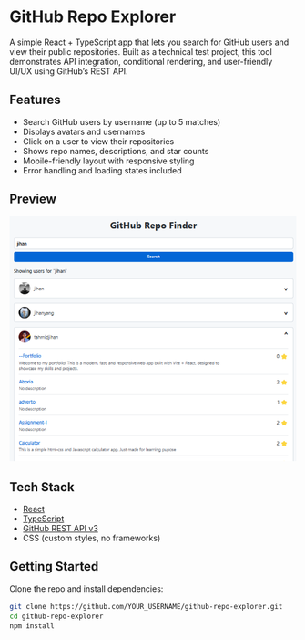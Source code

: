 # GitHub Repo Explorer

A simple React + TypeScript app that lets you search for GitHub users and view their public repositories. Built as a technical test project, this tool demonstrates API integration, conditional rendering, and user-friendly UI/UX using GitHub’s REST API.

## Features

- Search GitHub users by username (up to 5 matches)
- Displays avatars and usernames
- Click on a user to view their repositories
- Shows repo names, descriptions, and star counts
- Mobile-friendly layout with responsive styling
- Error handling and loading states included

## Preview

![App Preview](public/preview.png)

## Tech Stack

- [React](https://reactjs.org/)
- [TypeScript](https://www.typescriptlang.org/)
- [GitHub REST API v3](https://docs.github.com/en/rest)
- CSS (custom styles, no frameworks)

## Getting Started

Clone the repo and install dependencies:

```bash
git clone https://github.com/YOUR_USERNAME/github-repo-explorer.git
cd github-repo-explorer
npm install
